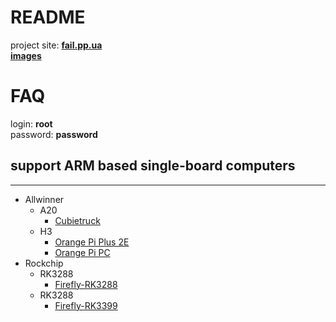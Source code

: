 # README #

project site: **[fail.pp.ua](http://fail.pp.ua)**  
**[images](http://dl.fail.pp.ua/slackware/images/)**  


# FAQ #

login: **root**  
password: **password**  


## support ARM based single-board computers ##
- - - -
* Allwinner
    * A20
        + [Cubietruck](https://linux-sunxi.org/Cubietech_Cubietruck)
    * H3
        + [Orange Pi Plus 2E](https://linux-sunxi.org/Xunlong_Orange_Pi_Plus_2E)
        + [Orange Pi PC](https://linux-sunxi.org/Xunlong_Orange_Pi_PC)
* Rockchip
    * RK3288
        + [Firefly-RK3288](http://en.t-firefly.com/product/rk3288.html)
    * RK3288
        + [Firefly-RK3399](http://en.t-firefly.com/product/rk3399.html)

